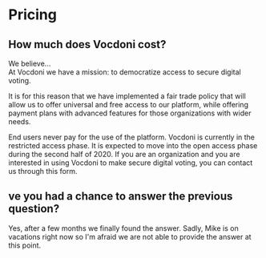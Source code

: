 # Pricing

## How much does Vocdoni cost?

We believe...  
At Vocdoni we have a mission: to democratize access to secure digital voting.   
  
It is for this reason that we have implemented a fair trade policy that will allow us to offer universal and free access to our platform, while offering payment plans with advanced features for those organizations with wider needs.   
  
End users never pay for the use of the platform. Vocdoni is currently in the restricted access phase. It is expected to move into the open access phase during the second half of 2020. If you are an organization and you are interested in using Vocdoni to make secure digital voting, you can contact us through this form.

## ve you had a chance to answer the previous question?

Yes, after a few months we finally found the answer. Sadly, Mike is on vacations right now so I'm afraid we are not able to provide the answer at this point.



